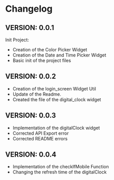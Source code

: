 # Changelog

## VERSION: 0.0.1

Init Project:

- Creation of the Color Picker Widget
- Creation of the Date and Time Picker Widget
- Basic init of the project files

## VERSION: 0.0.2

- Creation of the login_screen Widget Util  
- Update of the Readme.  
- Created the file of the digital_clock widget

## VERSION: 0.0.3

- Implementation of the digitalClock widget
- Corrected API Export error
- Corrected README errors

## VERSION: 0.0.4

- Implementation of the checkIfMobile Function  
- Changing the refresh time of the digitalClock  
